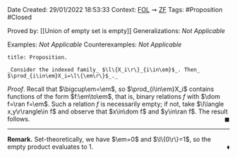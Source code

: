 <br />
<br />

Date Created: 29/01/2022 18:53:33
Context: [$\textrm{FOL}$](obsidian://open?file=First%20Order%20Logic)$\,\,\rightsquigarrow\,\,$[$\textrm{ZF}$](obsidian://open?file=Zermelo-Fraenkel%20Set%20Theory)
Tags: #Proposition #Closed 

Proved by: [[Union of empty set is empty]]
Generalizations: _Not Applicable_

Examples: _Not Applicable_
Counterexamples: _Not Applicable_

``` ad-Proposition
title: Proposition.

_Consider the indexed family_ $\l\{X_i\r\}_{i\in\em}$_. Then_ $\prod_{i\in\em}X_i=\l\{\em\r\}$_._

```

_Proof_. Recall that $\bigcup\em=\em$, so $\prod_{i\in\em}X_i$ contains functions of the form $f:\em\to\em$, that is, binary relations $f$ with $\dom f=\ran f=\em$. Such a relation $f$ is necessarily empty; if not, take $\l\langle x,y\r\rangle\in f$ and observe that $x\in\dom f$ and $y\in\ran f$. The result follows.<span style="float:right;">$\blacksquare$</span>

---

**Remark.** Set-theoretically, we have $\em=0$ and $\l\{0\r\}=1$, so the empty product evaluates to $1$.<span style="float:right;">$\blacklozenge$</span>
